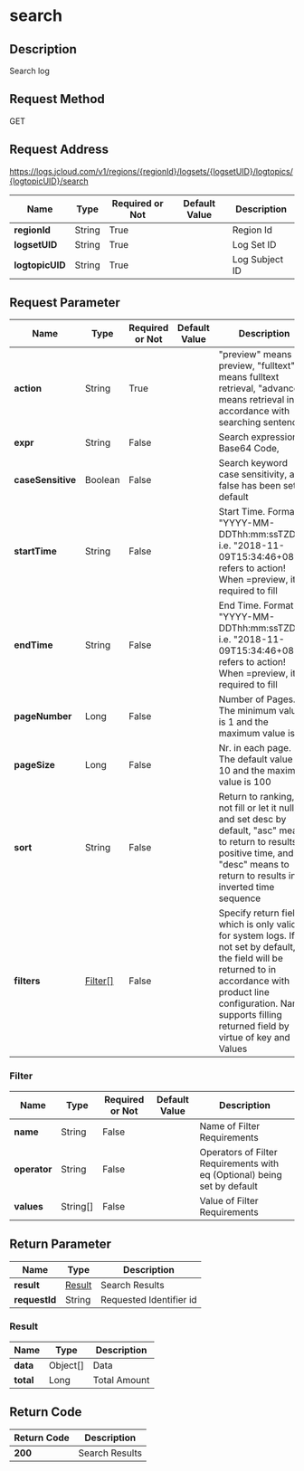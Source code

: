 # search


## Description
Search log

## Request Method
GET

## Request Address
https://logs.jcloud.com/v1/regions/{regionId}/logsets/{logsetUID}/logtopics/{logtopicUID}/search

|Name|Type|Required or Not|Default Value|Description|
|---|---|---|---|---|
|**regionId**|String|True| |Region Id|
|**logsetUID**|String|True| |Log Set ID|
|**logtopicUID**|String|True| |Log Subject ID|

## Request Parameter
|Name|Type|Required or Not|Default Value|Description|
|---|---|---|---|---|
|**action**|String|True| |"preview" means preview, "fulltext" means fulltext retrieval, "advance" means retrieval in accordance with searching sentences|
|**expr**|String|False| |Search expression of Base64 Code,|
|**caseSensitive**|Boolean|False| |Search keyword case sensitivity, and false has been set by default|
|**startTime**|String|False| |Start Time. Format "YYYY-MM-DDThh:mm:ssTZD", i.e. "2018-11-09T15:34:46+0800" refers to action! When =preview, it is required to fill|
|**endTime**|String|False| |End Time. Format "YYYY-MM-DDThh:mm:ssTZD", i.e. "2018-11-09T15:34:46+0800" refers to action! When =preview, it is required to fill|
|**pageNumber**|Long|False| |Number of Pages. The minimum value is 1 and the maximum value is 99|
|**pageSize**|Long|False| |Nr. in each page. The default value is 10 and the maximum value is 100|
|**sort**|String|False| |Return to ranking, do not fill or let it null, and set desc by default, "asc" means to return to results in positive time, and "desc" means to return to results in inverted time sequence|
|**filters**|[Filter[]](search#filter)|False| |Specify return field, which is only valid for system logs. If not set by default, the field will be returned to in accordance with product line configuration. Name supports filling returned field by virtue of key and Values|

### <div id="filter">Filter</div>
|Name|Type|Required or Not|Default Value|Description|
|---|---|---|---|---|
|**name**|String|False| |Name of Filter Requirements|
|**operator**|String|False| |Operators of Filter Requirements with eq (Optional) being set by default|
|**values**|String[]|False| |Value of Filter Requirements|

## Return Parameter
|Name|Type|Description|
|---|---|---|
|**result**|[Result](search#result)|Search Results|
|**requestId**|String|Requested Identifier id|

### <div id="result">Result</div>
|Name|Type|Description|
|---|---|---|
|**data**|Object[]|Data|
|**total**|Long|Total Amount|

## Return Code
|Return Code|Description|
|---|---|
|**200**|Search Results|
